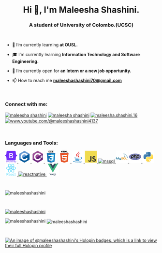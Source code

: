 <h1 align="center">Hi 👋, I'm Maleesha Shashini.</h1>
<h3 align="center">A student of University of Colombo.(UCSC)</h3>
<br>

- 🌱 I’m currently learning **at OUSL.**

- 🎓 I’m currently learning **Information Technology and Software Engineering.**

- 🤔 I’m currently open for **an Intern or a new job opportunity.**

- 📫 How to reach me **maleeshashashini70@gmail.com**

  <br>

<h3 align="left">Connect with me:</h3>
<p align="left">
<a href="https://linkedin.com/in/maleesha shashini" target="blank"><img align="center" src="https://raw.githubusercontent.com/rahuldkjain/github-profile-readme-generator/master/src/images/icons/Social/linked-in-alt.svg" alt="maleesha shashini" height="30" width="40" /></a>
<a href="https://fb.com/maleesha shashini" target="blank"><img align="center" src="https://raw.githubusercontent.com/rahuldkjain/github-profile-readme-generator/master/src/images/icons/Social/facebook.svg" alt="maleesha shashini" height="30" width="40" /></a>
<a href="https://instagram.com/maleesha.shashini.16" target="blank"><img align="center" src="https://raw.githubusercontent.com/rahuldkjain/github-profile-readme-generator/master/src/images/icons/Social/instagram.svg" alt="maleesha.shashini.16" height="30" width="40" /></a>
<a href="https://www.youtube.com/c/www.youtube.com/@maleeshashashini4137" target="blank"><img align="center" src="https://raw.githubusercontent.com/rahuldkjain/github-profile-readme-generator/master/src/images/icons/Social/youtube.svg" alt="www.youtube.com/@maleeshashashini4137" height="30" width="40" /></a>
</p>

<br>

<h3 align="left">Languages and Tools:</h3>
<p align="left"> <a href="https://getbootstrap.com" target="_blank" rel="noreferrer"> <img src="https://raw.githubusercontent.com/devicons/devicon/master/icons/bootstrap/bootstrap-plain-wordmark.svg" alt="bootstrap" width="40" height="40"/> </a> <a href="https://www.cprogramming.com/" target="_blank" rel="noreferrer"> <img src="https://raw.githubusercontent.com/devicons/devicon/master/icons/c/c-original.svg" alt="c" width="40" height="40"/> </a> <a href="https://www.w3schools.com/cs/" target="_blank" rel="noreferrer"> <img src="https://raw.githubusercontent.com/devicons/devicon/master/icons/csharp/csharp-original.svg" alt="csharp" width="40" height="40"/> </a> <a href="https://www.w3schools.com/css/" target="_blank" rel="noreferrer"> <img src="https://raw.githubusercontent.com/devicons/devicon/master/icons/css3/css3-original-wordmark.svg" alt="css3" width="40" height="40"/> </a> <a href="https://www.w3.org/html/" target="_blank" rel="noreferrer"> <img src="https://raw.githubusercontent.com/devicons/devicon/master/icons/html5/html5-original-wordmark.svg" alt="html5" width="40" height="40"/> </a> <a href="https://www.java.com" target="_blank" rel="noreferrer"> <img src="https://raw.githubusercontent.com/devicons/devicon/master/icons/java/java-original.svg" alt="java" width="40" height="40"/> </a> <a href="https://developer.mozilla.org/en-US/docs/Web/JavaScript" target="_blank" rel="noreferrer"> <img src="https://raw.githubusercontent.com/devicons/devicon/master/icons/javascript/javascript-original.svg" alt="javascript" width="40" height="40"/> </a> <a href="https://www.microsoft.com/en-us/sql-server" target="_blank" rel="noreferrer"> <img src="https://www.svgrepo.com/show/303229/microsoft-sql-server-logo.svg" alt="mssql" width="40" height="40"/> </a> <a href="https://www.mysql.com/" target="_blank" rel="noreferrer"> <img src="https://raw.githubusercontent.com/devicons/devicon/master/icons/mysql/mysql-original-wordmark.svg" alt="mysql" width="40" height="40"/> </a> <a href="https://www.php.net" target="_blank" rel="noreferrer"> <img src="https://raw.githubusercontent.com/devicons/devicon/master/icons/php/php-original.svg" alt="php" width="40" height="40"/> </a> <a href="https://www.python.org" target="_blank" rel="noreferrer"> <img src="https://raw.githubusercontent.com/devicons/devicon/master/icons/python/python-original.svg" alt="python" width="40" height="40"/> </a> <a href="https://reactjs.org/" target="_blank" rel="noreferrer"> <img src="https://raw.githubusercontent.com/devicons/devicon/master/icons/react/react-original-wordmark.svg" alt="react" width="40" height="40"/> </a> <a href="https://reactnative.dev/" target="_blank" rel="noreferrer"> <img src="https://reactnative.dev/img/header_logo.svg" alt="reactnative" width="40" height="40"/> </a> <a href="https://vuejs.org/" target="_blank" rel="noreferrer"> <img src="https://raw.githubusercontent.com/devicons/devicon/master/icons/vuejs/vuejs-original-wordmark.svg" alt="vuejs" width="40" height="40"/> </a> </p>

<br>

<p align="left"> <img src="https://komarev.com/ghpvc/?username=maleeshashashini&label=Profile%20views&color=0e75b6&style=flat" alt="maleeshashashini" /> </p>

<br>

<p align="left"> <a href="https://github.com/ryo-ma/github-profile-trophy"><img src="https://github-profile-trophy.vercel.app/?username=maleeshashashini" alt="maleeshashashini" /></a> </p>

<p><img align="left" src="https://github-readme-stats.vercel.app/api/top-langs?username=maleeshashashini&show_icons=true&locale=en&layout=compact" alt="maleeshashashini" /></p>

<p>&nbsp;<img align="center" src="https://github-readme-stats.vercel.app/api?username=maleeshashashini&show_icons=true&locale=en" alt="maleeshashashini" /></p>

<br>

[![An image of @maleeshashashini's Holopin badges, which is a link to view their full Holopin profile](https://holopin.me/maleeshashashini)](https://holopin.io/@maleeshashashini)

